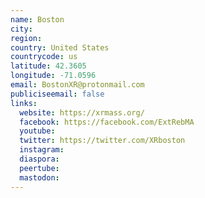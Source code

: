 ```yaml
---
name: Boston
city:
region:
country: United States
countrycode: us
latitude: 42.3605
longitude: -71.0596
email: BostonXR@protonmail.com
publiciseemail: false
links:
  website: https://xrmass.org/
  facebook: https://facebook.com/ExtRebMA
  youtube:
  twitter: https://twitter.com/XRboston
  instagram:
  diaspora:
  peertube:
  mastodon:
---
```

